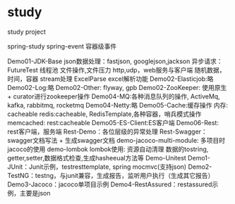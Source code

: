 # study
study project

spring-study spring-event  容器级事件

Demo01-JDK-Base
    json数据处理：fastjson, googlejson,jackson
    异步请求：FutureTest
    线程池
    文件操作,文件压力
    http,udp，web服务与客户端
    随机数据，时间，容器
    stream处理
    ExcelParse  excel解析功能
Demo02-Elasticjob:略
Demo02-Log:略
Demo02-Other:
    flyway, gpb
Demo02-ZooKeeper:
    使用原生 + curator进行zookeeper操作
Demo04-MQ:各种消息队列的操作, ActiveMq, kafka, rabbitmq, rocketmq
Demo04-Netty:略
Demo05-Cache:缓存操作
    内存: cacheable
    redis:cacheable, RedisTemplate,各种容器，哨兵模式操作
    memcached:
    rest:cacheable
Demo05-ES-Client:ES客户端
Demo06-Rest:
    rest客户端，服务端
    Rest-Demo：各位层级的异常处理
    Rest-Swagger：swagger文档写法 + 生成swagger文档 
demo-jacoco-multi-module: 多项目时jacoco的使用
demo-lombok  lombok使用:
    资源自动清理
    数据的tostring, getter,setter,数据格式检查,生成hasheeual方法等
Demo-Unitest
    Demo1-JUnit：Junit示例，testresttemplate, spring mocmvc(支持json)
    Demo2-TestNG：testng，与junit兼容，生成报告，监听用户执行（生成其它报告）
    Demo3-Jacoco：jacoco单项目示例
    Demo4-RestAssured：restassured示例，主要是json